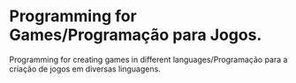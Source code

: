 # Programming for Games/Programação para Jogos.
Programming for creating games in different languages/Programação para a criação de jogos em diversas linguagens.
